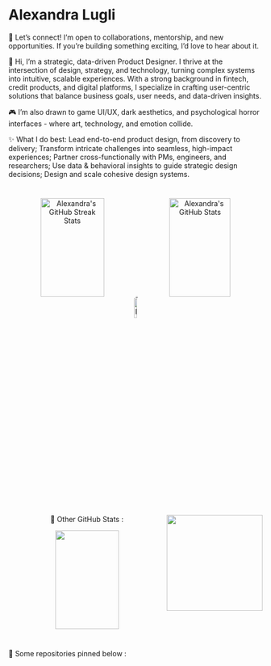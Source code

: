 <h1 align="left"> Alexandra Lugli </h1>

💬 Let’s connect! I’m open to collaborations, mentorship, and new opportunities. If you’re building something exciting, I’d love to hear about it.

👋 Hi, I’m a strategic, data-driven Product Designer. I thrive at the intersection of design, strategy, and technology, turning complex systems into intuitive, scalable experiences. With a strong background in fintech, credit products, and digital platforms, I specialize in crafting user-centric solutions that balance business goals, user needs, and data-driven insights.

🎮 I’m also drawn to game UI/UX, dark aesthetics, and psychological horror interfaces - where art, technology, and emotion collide.

✨ What I do best:
Lead end-to-end product design, from discovery to delivery;
Transform intricate challenges into seamless, high-impact experiences;
Partner cross-functionally with PMs, engineers, and researchers;
Use data & behavioral insights to guide strategic design decisions;
Design and scale cohesive design systems.


#


<!--
  Streaks
-->
<div align="center">  
  <a href="https://github.com/alelugli">
    <img width="50%" height="195px" src="https://github-readme-streak-stats.herokuapp.com/?user=alelugli&count_private=true&theme=tokyonight&hide_border=true" alt="Alexandra's GitHub Streak Stats" /> 
    <img width="49%" height="195px" src="https://github-readme-stats.vercel.app/api?username=alelugli&show_icons=true&count_private=true&hide_border=true&theme=tokyonight" alt="Alexandra's GitHub Stats" />
  </a>
</div>

<!--
<p align="center">
  🐍 HEY - DON’T EAT MY COMMITS!
</p>
<div align="center">
  <a href="https://github.com/alelugli">
    <picture align="center">
  <source media="(prefers-color-scheme: dark)" srcset="https://raw.githubusercontent.com/alelugli/alelugli/output/github-contribution-grid-snake-dark.svg">
  <source media="(prefers-color-scheme: light)" srcset="https://raw.githubusercontent.com/alelugli/alelugli/output/github-contribution-grid-snake-dark.svg">
  <img align="center" alt="github contribution grid snake animation" src="https://raw.githubusercontent.com/alelugli/alelugli/output/github-contribution-grid-snake.svg">
</picture>
  </a>
</div>
-->

<!--
  Contributions Graph & Visitors Count
-->
<div align="center">
  <a href="https://github.com/alelugli">
    <!--<img src="https://github-readme-activity-graph.vercel.app/graph?username=alelugli&bg_color=000000&color=15e5a6&line=07e9a5&point=0a855c&area=true&hide_border=true)](https://github.com/ashutosh00710/github-readme-activity-graph">-->
    <img width="10%" src="https://visitor-badge.laobi.icu/badge?page_id=alelugli.alelugli" alt="Page Visitors" />
  </a>
</div>


#
<!--
  Level, Achievements & Most Used Languages:
-->

<img align="right" alt="" height="190px" src=".src/study(1).gif">

<p align="center">
    👾 Other GitHub Stats :
</p>


<div align="center">
  <a href="https://github.com/alelugli">
    <img width="50%" height="195px" src="https://github-profile-trophy.vercel.app/?username=alelugli&theme=dracula&row=2&no-bg=false&column=5&margin-w=0&margin-h=0" />
  </a>
</div>

#
<!-- Fixed Repos Presentation
-->
<p align="left">
  📌 Some repositories pinned below :
</p>
